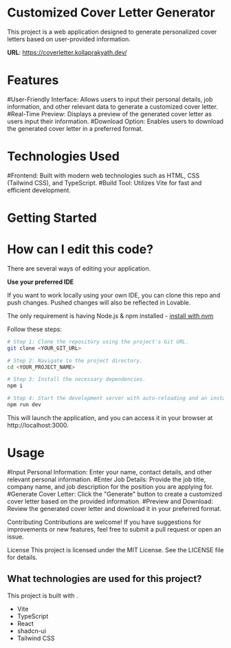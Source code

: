 # Customized Cover Letter Generator
This project is a web application designed to generate personalized cover letters based on user-provided information.

**URL**: https://coverletter.kollaprakyath.dev/

# Features
#User-Friendly Interface: Allows users to input their personal details, job information, and other relevant data to generate a customized cover letter.
#Real-Time Preview: Displays a preview of the generated cover letter as users input their information.
#Download Option: Enables users to download the generated cover letter in a preferred format.

# Technologies Used
#Frontend: Built with modern web technologies such as HTML, CSS (Tailwind CSS), and TypeScript.
#Build Tool: Utilizes Vite for fast and efficient development.

# Getting Started
# How can I edit this code?

There are several ways of editing your application.

**Use your preferred IDE**

If you want to work locally using your own IDE, you can clone this repo and push changes. Pushed changes will also be reflected in Lovable.

The only requirement is having Node.js & npm installed - [install with nvm](https://github.com/nvm-sh/nvm#installing-and-updating)

Follow these steps:

```sh
# Step 1: Clone the repository using the project's Git URL.
git clone <YOUR_GIT_URL>

# Step 2: Navigate to the project directory.
cd <YOUR_PROJECT_NAME>

# Step 3: Install the necessary dependencies.
npm i

# Step 4: Start the development server with auto-reloading and an instant preview.
npm run dev
```

This will launch the application, and you can access it in your browser at http://localhost:3000.

# Usage
#Input Personal Information: Enter your name, contact details, and other relevant personal information.
#Enter Job Details: Provide the job title, company name, and job description for the position you are applying for.
#Generate Cover Letter: Click the "Generate" button to create a customized cover letter based on the provided information.
#Preview and Download: Review the generated cover letter and download it in your preferred format.

Contributing
Contributions are welcome! If you have suggestions for improvements or new features, feel free to submit a pull request or open an issue.

License
This project is licensed under the MIT License. See the LICENSE file for details.

## What technologies are used for this project?

This project is built with .

- Vite
- TypeScript
- React
- shadcn-ui
- Tailwind CSS
